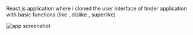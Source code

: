React js application where i cloned the user interface of tinder application with basic functions (like , dislike , superlike)

![app screenshot](https://github.com/amrgamal91/tinder-ui/blob/master/public/images/tinder-ui%20screenshot.png)
